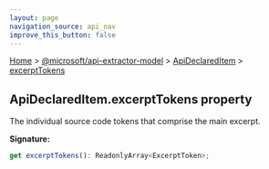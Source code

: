 ```yaml
---
layout: page
navigation_source: api_nav
improve_this_button: false
---
```



[Home](./index.md) &gt; [@microsoft/api-extractor-model](./api-extractor-model.md) &gt; [ApiDeclaredItem](./api-extractor-model.apideclareditem.md) &gt; [excerptTokens](./api-extractor-model.apideclareditem.excerpttokens.md)

## ApiDeclaredItem.excerptTokens property

The individual source code tokens that comprise the main excerpt.

<b>Signature:</b>

```typescript
get excerptTokens(): ReadonlyArray<ExcerptToken>;
```
